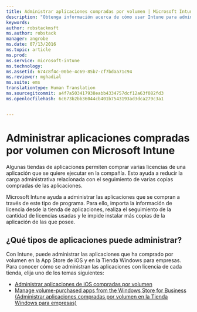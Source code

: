```yaml
---
title: Administrar aplicaciones compradas por volumen | Microsoft Intune
description: "Obtenga información acerca de cómo usar Intune para administrar aplicaciones que adquirió en volumen de una tienda de aplicaciones."
keywords: 
author: robstackmsft
ms.author: robstack
manager: angrobe
ms.date: 07/13/2016
ms.topic: article
ms.prod: 
ms.service: microsoft-intune
ms.technology: 
ms.assetid: 674c8f4c-00be-4c69-85b7-cf7bdaa71c94
ms.reviewer: mghadial
ms.suite: ems
translationtype: Human Translation
ms.sourcegitcommit: a4f7a503417938eabb4334757dcf12a63f082fd3
ms.openlocfilehash: 6c673b2bb36044cb401b7543193ad3dca279c3a1


---
```


# Administrar aplicaciones compradas por volumen con Microsoft Intune

Algunas tiendas de aplicaciones permiten comprar varias licencias de una aplicación que se quiere ejecutar en la compañía. Esto ayuda a reducir la carga administrativa relacionada con el seguimiento de varias copias compradas de las aplicaciones.

Microsoft Intune ayuda a administrar las aplicaciones que se compran a través de este tipo de programa. Para ello, importa la información de licencia desde la tienda de aplicaciones, realiza el seguimiento de la cantidad de licencias usadas y le impide instalar más copias de la aplicación de las que posee.

## ¿Qué tipos de aplicaciones puede administrar?

Con Intune, puede administrar las aplicaciones que ha comprado por volumen en la App Store de iOS y en la Tienda Windows para empresas.
Para conocer cómo se administran las aplicaciones con licencia de cada tienda, elija uno de los temas siguientes:

- [Administrar aplicaciones de iOS compradas por volumen](manage-ios-apps-you-purchased-through-a-volume-purchase-program-with-microsoft-intune.md)
- [Manage volume-purchased apps from the Windows Store for Business (Administrar aplicaciones compradas por volumen en la Tienda Windows para empresas)](manage-apps-you-purchased-from-the-windows-store-for-business-with-microsoft-intune.md)



<!--HONumber=Oct16_HO4-->


